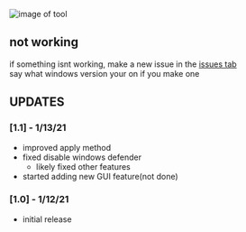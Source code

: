 ![image of tool](https://i.imgur.com/djtoN55.png)

## not working
if something isnt working, make a new issue in the [issues tab](https://github.com/milu-zzz/wineditor/issues)  
say what windows version your on if you make one

## UPDATES

### [1.1] - 1/13/21
- improved apply method
- fixed disable windows defender
  - likely fixed other features
- started adding new GUI feature(not done)

### [1.0] - 1/12/21
- initial release
